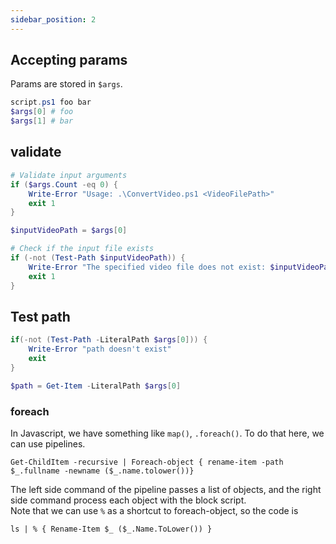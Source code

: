```yaml
---
sidebar_position: 2
---
```


## Accepting params

Params are stored in `$args`.

```powershell
script.ps1 foo bar
$args[0] # foo
$args[1] # bar
```

## validate 

```powershell
# Validate input arguments
if ($args.Count -eq 0) {
    Write-Error "Usage: .\ConvertVideo.ps1 <VideoFilePath>"
    exit 1
}

$inputVideoPath = $args[0]

# Check if the input file exists
if (-not (Test-Path $inputVideoPath)) {
    Write-Error "The specified video file does not exist: $inputVideoPath"
    exit 1
}
```

## Test path

```powershell
if(-not (Test-Path -LiteralPath $args[0])) {
    Write-Error "path doesn't exist"
    exit
}

$path = Get-Item -LiteralPath $args[0]
```

### foreach
In Javascript, we have something like `map()`, `.foreach()`. To do that here, we can use pipelines.
```pwsh
Get-ChildItem -recursive | Foreach-object { rename-item -path $_.fullname -newname ($_.name.tolower())}
```

The left side command of the pipeline passes a list of objects, and the right side command process each object with the block script.  
Note that we can use `%` as a shortcut to foreach-object, so the code is
```pwsh
ls | % { Rename-Item $_ ($_.Name.ToLower()) }
```